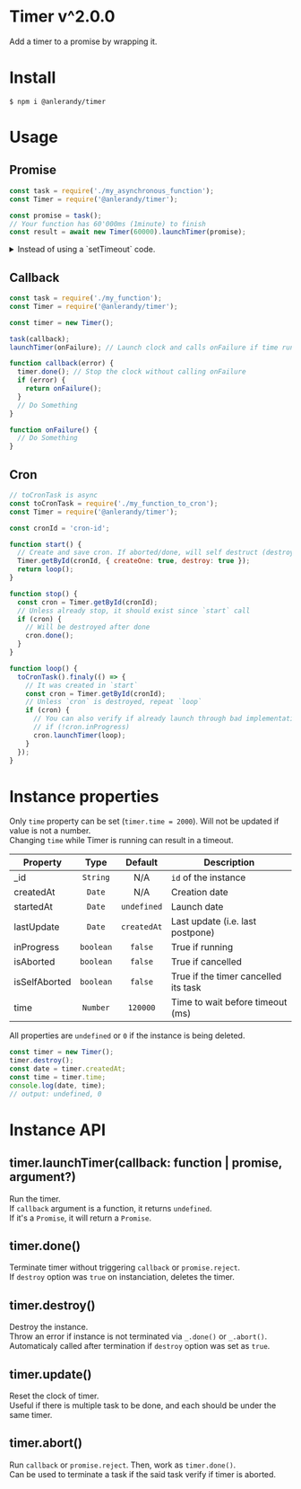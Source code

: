 # Timer v^2.0.0

Add a timer to a promise by wrapping it.

# Install

`$ npm i @anlerandy/timer`

# Usage

## Promise

```javascript
const task = require('./my_asynchronous_function');
const Timer = require('@anlerandy/timer');

const promise = task();
// Your function has 60'000ms (1minute) to finish
const result = await new Timer(60000).launchTimer(promise);
```

<details>
  <summary>Instead of using a `setTimeout` code.</summary>
  
  ```js
    const task = require('./my_asynchronous_function');

    const promise = task();
    const result = await new Promise(function (resolve, reject) {
      const id = setTimeout(reject, 120000, 'Timeout');
      try {
        const result = await promise;
        resolve(result);
      } catch (error) {
        reject(error);
      }
      clearTimeout(id);
    })

````
</details>


## Callback

```javascript
const task = require('./my_function');
const Timer = require('@anlerandy/timer');

const timer = new Timer();

task(callback);
launchTimer(onFailure); // Launch clock and calls onFailure if time runs out

function callback(error) {
  timer.done(); // Stop the clock without calling onFailure
  if (error) {
    return onFailure();
  }
  // Do Something
}

function onFailure() {
  // Do Something
}
````

## Cron

```javascript
// toCronTask is async
const toCronTask = require('./my_function_to_cron');
const Timer = require('@anlerandy/timer');

const cronId = 'cron-id';

function start() {
  // Create and save cron. If aborted/done, will self destruct (destroy: true)
  Timer.getById(cronId, { createOne: true, destroy: true });
  return loop();
}

function stop() {
  const cron = Timer.getById(cronId);
  // Unless already stop, it should exist since `start` call
  if (cron) {
    // Will be destroyed after done
    cron.done();
  }
}

function loop() {
  toCronTask().finaly(() => {
    // It was created in `start`
    const cron = Timer.getById(cronId);
    // Unless `cron` is destroyed, repeat `loop`
    if (cron) {
      // You can also verify if already launch through bad implementation that launched it twice
      // if (!cron.inProgress)
      cron.launchTimer(loop);
    }
  });
}
```

# Instance properties

Only `time` property can be set (`timer.time = 2000`). Will not be updated if value is not a number.  
Changing `time` while Timer is running can result in a timeout.

| Property      |   Type    |   Default   | Description                          |
| ------------- | :-------: | :---------: | ------------------------------------ |
| \_id          | `String`  |     N/A     | `id` of the instance                 |
| createdAt     |  `Date`   |     N/A     | Creation date                        |
| startedAt     |  `Date`   | `undefined` | Launch date                          |
| lastUpdate    |  `Date`   | `createdAt` | Last update (i.e. last postpone)     |
| inProgress    | `boolean` |   `false`   | True if running                      |
| isAborted     | `boolean` |   `false`   | True if cancelled                    |
| isSelfAborted | `boolean` |   `false`   | True if the timer cancelled its task |
| time          | `Number`  |  `120000`   | Time to wait before timeout (ms)     |

All properties are `undefined` or `0` if the instance is being deleted.

```js
const timer = new Timer();
timer.destroy();
const date = timer.createdAt;
const time = timer.time;
console.log(date, time);
// output: undefined, 0
```

# Instance API

## **timer.launchTimer(callback: function | promise, argument?)**

Run the timer.  
If `callback` argument is a function, it returns `undefined`.  
If it's a `Promise`, it will return a `Promise`.

## **timer.done()**

Terminate timer without triggering `callback` or `promise.reject`.  
If `destroy` option was `true` on instanciation, deletes the timer.

## **timer.destroy()**

Destroy the instance.  
Throw an error if instance is not terminated via `_.done()` or `_.abort()`.  
Automaticaly called after termination if `destroy` option was set as `true`.

## **timer.update()**

Reset the clock of timer.  
Useful if there is multiple task to be done, and each should be under the same timer.

## **timer.abort()**

Run `callback` or `promise.reject`. Then, work as `timer.done()`.  
Can be used to terminate a task if the said task verify if timer is aborted.
